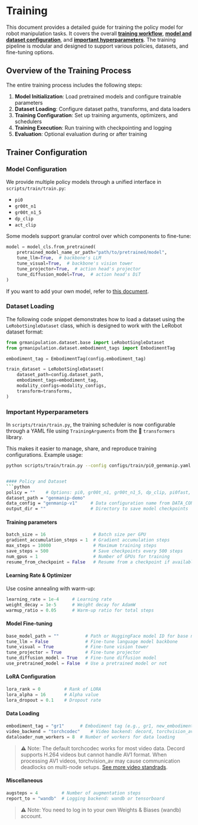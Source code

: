 # Training

This document provides a detailed guide for training the policy model for robot manipulation tasks.
It covers the overall **[training workflow](#overview-of-the-training-process)**, **[model and dataset configuration](#trainer-configuration)**, and **[important hyperparameters](#important-hyperparameters)**.
The training pipeline is modular and designed to support various policies, datasets, and fine-tuning options.

## Overview of the Training Process

The entire training process includes the following steps:

1. **Model Initialization**: Load pretrained models and configure trainable parameters
2. **Dataset Loading**: Configure dataset paths, transforms, and data loaders
3. **Training Configuration**: Set up training arguments, optimizers, and schedulers
4. **Training Execution**: Run training with checkpointing and logging
5. **Evaluation**: Optional evaluation during or after training

## Trainer Configuration

### Model Configuration

We provide multiple policy models through a unified interface in `scripts/train/train.py`:

- `pi0`
- `gr00t_n1`
- `gr00t_n1_5`
- `dp_clip`
- `act_clip`

Some models support granular control over which components to fine-tune:

```python
model = model_cls.from_pretrained(
    pretrained_model_name_or_path="path/to/pretrained/model",
    tune_llm=True,  # backbone's LLM
    tune_visual=True,  # backbone's vision tower
    tune_projector=True,  # action head's projector
    tune_diffusion_model=True,  # action head's DiT
)
```

If you want to add your own model, refer to [this document](./model.md).

<!-- ### Dataset Configuration -->

<!-- #### Data Configuration System

The framework uses a modular data configuration system with predefined configs

```python
from grmanipulation.configs.dataset.data_config import DATA_CONFIG_MAP

data_config = "calvin"
data_config_cls = DATA_CONFIG_MAP[data_config]
modality_configs = data_config_cls.modality_config()
transforms = data_config_cls.transform()
```

You can also create a custom data configuration class that inherits from `BaseDataConfig` in `grmanipulation/configs/dataset/data_config.py`. This class defines how your dataset's modalities are processed and transformed.

Here is an example of a custom data configuration class:

```python
from grmanipulation.configs.dataset.data_config import BaseDataConfig
from grmanipulation.dataset.base import ModalityConfig
from grmanipulation.dataset.transform.concat import ConcatTransform
from grmanipulation.dataset.transform.state_action import (
    StateActionToTensor, StateActionTransform
)

class CustomDataConfig(BaseDataConfig):
    """Custom data configuration for your dataset."""

    # Define data modality keys from your dataset
    state_keys = ["state.joint_positions"]
    action_keys = ["action.joint_velocities"]
    # Define temporal indices
    observation_indices = [0]  # Current timestep for observations
    action_indices = list(range(16))  # Future timesteps for actions (0-15)

    def modality_config(self) -> dict[str, ModalityConfig]:
        """Define modality configurations for dataset loading."""
        # State modality configuration
        state_modality = ModalityConfig(
            delta_indices=self.observation_indices,
            modality_keys=self.state_keys,
        )
        # Action modality configuration
        action_modality = ModalityConfig(
            delta_indices=self.action_indices,
            modality_keys=self.action_keys,
        )
        return {
            "state": state_modality,
            "action": action_modality,
        }

    def transform(self) -> ComposedModalityTransform:
        """Define data transformations for each modality."""
        transforms = [
            # State transformations
            StateActionToTensor(apply_to=self.state_keys),
            StateActionTransform(
                apply_to=self.state_keys,
                normalization_modes={
                    "state.joint_positions": "mean_std",
                },
            ),
            # Action transformations
            StateActionToTensor(apply_to=self.action_keys),
            StateActionTransform(
                apply_to=self.action_keys,
                normalization_modes={
                    "action.joint_velocities": "mean_std",
                }
            ),
            # Concatenation transform (combines modalities)
            ConcatTransform(
                state_concat_order=self.state_keys,
                action_concat_order=self.action_keys,
            )
        ]
        return transforms
```

Then add your configuration to the global registry:

```python
DATA_CONFIG_MAP = {
    ...,
    "custom": CustomDataConfig(),
}
``` -->

### Dataset Loading

The following code snippet demonstrates how to load a dataset using the `LeRobotSingleDataset` class, which is designed to work with the LeRobot dataset format:

```python
from grmanipulation.dataset.base import LeRobotSingleDataset
from grmanipulation.dataset.embodiment_tags import EmbodimentTag

embodiment_tag = EmbodimentTag(config.embodiment_tag)

train_dataset = LeRobotSingleDataset(
    dataset_path=config.dataset_path,
    embodiment_tags=embodiment_tag,
    modality_configs=modality_configs,
    transform=transforms,
)
```

### Important Hyperparameters


In `scripts/train/train.py`, the training scheduler is now configurable through a YAML file using `TrainingArguments` from the 🤗 `transformers` library.

This makes it easier to manage, share, and reproduce training configurations.
Example usage:

```bash
python scripts/train/train.py --config configs/train/pi0_genmanip.yaml


#### Policy and Dataset
```python
policy = ""    # Options: pi0, gr00t_n1, gr00t_n1_5, dp_clip, pi0fast, act_clip
dataset_path = "genmanip-demo"
data_config = "genmanip-v1"     # Data configuration name from DATA_CONFIG_MAP
output_dir = ""                 # Directory to save model checkpoints
```

#### Training parameters

```python
batch_size = 16                  # Batch size per GPU
gradient_accumulation_steps = 1  # Gradient accumulation steps
max_steps = 10000                # Maximum training steps
save_steps = 500                 # Save checkpoints every 500 steps
num_gpus = 1                     # Number of GPUs for training
resume_from_checkpoint = False   # Resume from a checkpoint if available
```

#### Learning Rate & Optimizer

Use cosine annealing with warm-up:

```python
learning_rate = 1e-4     # Learning rate
weight_decay = 1e-5      # Weight decay for AdamW
warmup_ratio = 0.05      # Warm-up ratio for total steps
```


#### Model Fine-tuning
```python
base_model_path = ""          # Path or HuggingFace model ID for base model
tune_llm = False              # Fine-tune language model backbone
tune_visual = True            # Fine-tune vision tower
tune_projector = True         # Fine-tune projector
tune_diffusion_model = True   # Fine-tune diffusion model
use_pretrained_model = False  # Use a pretrained model or not
```


#### LoRA Configuration
```python
lora_rank = 0         # Rank of LORA
lora_alpha = 16       # Alpha value
lora_dropout = 0.1    # Dropout rate
```

#### Data Loading
```python
embodiment_tag = "gr1"      # Embodiment tag (e.g., gr1, new_embodiment)
video_backend = "torchcodec"    # Video backend: decord, torchvision_av, opencv, or torchcodec
dataloader_num_workers = 8  # Number of workers for data loading
```
> ⚠️ Note: The default torchcodec works for most video data. Decord supports H.264 videos but cannot handle AV1 format. When processing AV1 videos, torchvision_av may cause communication deadlocks on multi-node setups. [See more video standrads](https://github.com/huggingface/lerobot/tree/main/benchmarks/video).



#### Miscellaneous
```python
augsteps = 4         # Number of augmentation steps
report_to = "wandb"  # Logging backend: wandb or tensorboard
```
> ⚠️ Note: You need to log in to your own Weights & Biases (wandb) account.




<!--

#### Optimizer Configuration

Use AdamW optimizer with specific beta values:

```python
optim = "adamw_torch"
adam_beta1 = 0.95
adam_beta2 = 0.999
adam_epsilon = 1e-8
weight_decay = 1e-5
```

#### Checkpointing Strategy

```python
save_strategy = "steps"
save_steps = 500                 # Save every 500 steps
save_total_limit = 20            # Keep last 20 checkpoints
resume_from_checkpoint = None    # Auto-resume from latest
```

#### Memory Optimization

```python
gradient_checkpointing = False        # Enable for large models
bf16 = True                           # Mixed precision training
tf32 = True                           # TensorFloat-32 on Ampere GPUs
dataloader_pin_memory = False         # Pin memory for faster transfer
dataloader_persistent_workers = True  # Keep workers alive
ddp_bucket_cap_mb = 100               # DDP bucket size
```

#### System Settings

```python
dataloader_num_workers = 4      # Data loading workers
logging_steps=10.0,             # Log every 10 steps
output_dir = "./checkpoints"    # Output directory
report_to = "wandb"       # Logging backend, tensorboard or wandb
``` -->
